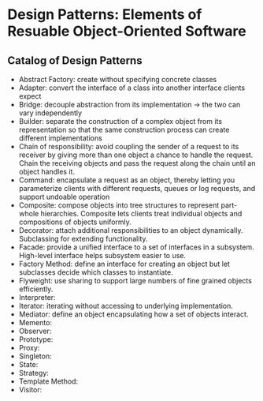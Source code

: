 # Design Patterns: Elements of Resuable Object-Oriented Software

## Catalog of Design Patterns
- Abstract Factory: create without specifying concrete classes
- Adapter: convert the interface of a class into another interface clients expect
- Bridge: decouple abstraction from its implementation -> the two can vary independently
- Builder: separate the construction of a complex object from its representation so that the same construction process can create different implementations
- Chain of responsibility: avoid coupling the sender of a request to its receiver by giving more than one object a chance to handle the request. Chain the receiving objects and pass the request along the chain until an object handles it.
- Command: encapsulate a request as an object, thereby letting you parameterize clients with different requests, queues or log requests, and support undoable operation
- Composite: compose objects into tree structures to represent part-whole hierarchies. Composite lets clients treat individual objects and compositions of objects uniformly.
- Decorator: attach additional responsibilities to an object dynamically. Subclassing for extending functionality.
- Facade: provide a unified interface to a set of interfaces in a subsystem. High-level interface helps subsystem easier to use.
- Factory Method: define an interface for creating an object but let subclasses decide which classes to instantiate.
- Flyweight: use sharing to support large numbers of fine grained objects efficiently.
- Interpreter:
- Iterator: iterating without accessing to underlying implementation.
- Mediator: define an object encapsulating how a set of objects interact.
- Memento: 
- Observer: 
- Prototype:
- Proxy:
- Singleton: 
- State:
- Strategy:
- Template Method:
- Visitor:  
